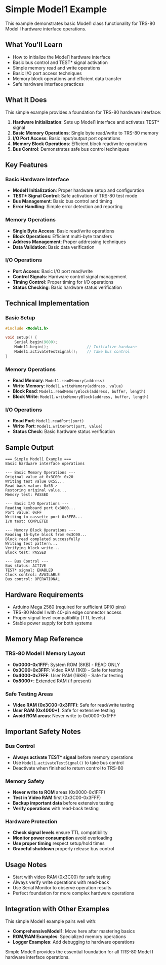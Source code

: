 # Simple Model1 Example

This example demonstrates basic Model1 class functionality for TRS-80 Model I hardware interface operations.

## What You'll Learn

- How to initialize the Model1 hardware interface
- Basic bus control and TEST\* signal activation
- Simple memory read and write operations
- Basic I/O port access techniques
- Memory block operations and efficient data transfer
- Safe hardware interface practices

## What It Does

This simple example provides a foundation for TRS-80 hardware interface:

1. **Hardware Initialization**: Sets up Model1 interface and activates TEST\* signal
2. **Basic Memory Operations**: Single byte read/write to TRS-80 memory
3. **I/O Port Access**: Basic input/output port operations
4. **Memory Block Operations**: Efficient block read/write operations
5. **Bus Control**: Demonstrates safe bus control techniques

## Key Features

### Basic Hardware Interface

- **Model1 Initialization**: Proper hardware setup and configuration
- **TEST\* Signal Control**: Safe activation of TRS-80 test mode
- **Bus Management**: Basic bus control and timing
- **Error Handling**: Simple error detection and reporting

### Memory Operations

- **Single Byte Access**: Basic read/write operations
- **Block Operations**: Efficient multi-byte transfers
- **Address Management**: Proper addressing techniques
- **Data Validation**: Basic data verification

### I/O Operations

- **Port Access**: Basic I/O port read/write
- **Control Signals**: Hardware control signal management
- **Timing Control**: Proper timing for I/O operations
- **Status Checking**: Basic hardware status verification

## Technical Implementation

### Basic Setup

```cpp
#include <Model1.h>

void setup() {
    Serial.begin(9600);
    Model1.begin();                 // Initialize hardware
    Model1.activateTestSignal();    // Take bus control
}
```

### Memory Operations

- **Read Memory**: `Model1.readMemory(address)`
- **Write Memory**: `Model1.writeMemory(address, value)`
- **Block Read**: `Model1.readMemoryBlock(address, buffer, length)`
- **Block Write**: `Model1.writeMemoryBlock(address, buffer, length)`

### I/O Operations

- **Read Port**: `Model1.readPort(port)`
- **Write Port**: `Model1.writePort(port, value)`
- **Status Check**: Basic hardware status verification

## Sample Output

```
=== Simple Model1 Example ===
Basic hardware interface operations

--- Basic Memory Operations ---
Original value at 0x3C00: 0x20
Writing test value 0x55...
Read back value: 0x55 ✓
Restoring original value...
Memory test: PASSED

--- Basic I/O Operations ---
Reading keyboard port 0x3800...
Port value: 0xFF
Writing to cassette port 0x3FF8...
I/O test: COMPLETED

--- Memory Block Operations ---
Reading 16-byte block from 0x3C00...
Block read completed successfully
Writing test pattern...
Verifying block write...
Block test: PASSED

--- Bus Control ---
Bus status: ACTIVE
TEST* signal: ENABLED
Clock control: AVAILABLE
Bus control: OPERATIONAL
```

## Hardware Requirements

- Arduino Mega 2560 (required for sufficient GPIO pins)
- TRS-80 Model I with 40-pin edge connector access
- Proper signal level compatibility (TTL levels)
- Stable power supply for both systems

## Memory Map Reference

### TRS-80 Model I Memory Layout

- **0x0000-0x1FFF**: System ROM (8KB) - READ ONLY
- **0x3C00-0x3FFF**: Video RAM (1KB) - Safe for testing
- **0x4000-0x7FFF**: User RAM (16KB) - Safe for testing
- **0x8000+**: Extended RAM (if present)

### Safe Testing Areas

- **Video RAM (0x3C00-0x3FFF)**: Safe for read/write testing
- **User RAM (0x4000+)**: Safe for extensive testing
- **Avoid ROM areas**: Never write to 0x0000-0x1FFF

## Important Safety Notes

### Bus Control

- **Always activate TEST\* signal** before memory operations
- Use `Model1.activateTestSignal()` to take bus control
- Deactivate when finished to return control to TRS-80

### Memory Safety

- **Never write to ROM** areas (0x0000-0x1FFF)
- **Test in Video RAM** first (0x3C00-0x3FFF)
- **Backup important data** before extensive testing
- **Verify operations** with read-back testing

### Hardware Protection

- **Check signal levels** ensure TTL compatibility
- **Monitor power consumption** avoid overloading
- **Use proper timing** respect setup/hold times
- **Graceful shutdown** properly release bus control

## Usage Notes

- Start with video RAM (0x3C00) for safe testing
- Always verify write operations with read-back
- Use Serial Monitor to observe operation results
- Perfect foundation for more complex hardware operations

## Integration with Other Examples

This simple Model1 example pairs well with:

- **ComprehensiveModel1**: Move here after mastering basics
- **ROM/RAM Examples**: Specialized memory operations
- **Logger Examples**: Add debugging to hardware operations

Simple Model1 provides the essential foundation for all TRS-80 Model I hardware interface operations.
